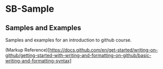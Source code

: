 # SB-Sample

## Samples and Examples
Samples and examples for an introduction to github course.


(Markup Reference)[https://docs.github.com/en/get-started/writing-on-github/getting-started-with-writing-and-formatting-on-github/basic-writing-and-formatting-syntax]
